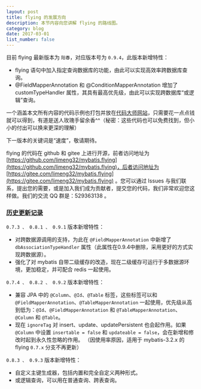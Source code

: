 ```yaml
---
layout: post
title: flying 的发展方向
description: 本节内容向您讲解 flying 的路线图。
category: blog
date: 2017-03-01
list_number: false
---
```

目前 flying 最新版本为 `阳春`，对应版本号为 `0.9.4`，此版本新增特性：

- flying 语句中加入指定查询数据库的功能，由此可以实现高效率跨数据库查询。
- @FieldMapperAnnotation 和 @ConditionMapperAnnotation 增加了 customTypeHandler 属性，其具有最高优先级，由此可以实现跨数据库“或逻辑”查询。

一个涵盖本文所有内容的代码示例也打包并放在[代码大师网站](http://www.demodashi.com/demo/12779.html)，只需要花一点点钱就可以得到，有道是送人玫瑰手留余香^^（秘密：这些代码也可以免费找到，但小小的付出可以换来更深的理解）

下一版本的关键词是“速度”，敬请期待。

flying 的代码在 github 和 gitee 上进行开源，前者访问地址为 [https://github.com/limeng32/mybatis.flying](https://github.com/limeng32/mybatis.flying)，后者访问地址为 [https://gitee.com/limeng32/mybatis.flying](https://gitee.com/limeng32/mybatis.flying) 。您可以通过 Issues 与我们联系，提出您的需要，或是加入我们成为贡献者，提交您的代码，我们非常欢迎您这样做。我们的交流 QQ 群是：529363138 。

### [历史更新记录](#历史更新记录)

`0.7.3 、 0.8.1 、 0.9.1` 版本新增特性：

- 对跨数据源调用的支持，为此在 `@FieldMapperAnnotation` 中新增了 `dbAssociationTypeHandler` 属性（此属性在0.9.4中删除，采用更好的方式实现跨数据源）。
- 强化了对 mybatis 自带二级缓存的改造，现在二级缓存可运行于多数据源环境，更加稳定，并可配合 redis 一起使用。

`0.7.4 、 0.8.2 、 0.9.2` 版本新增特性：

- 兼容 JPA 中的 `@Column`、`@Id`、`@Table` 标签，这些标签可以和 `@FieldMapperAnnotation`、`@TableMapperAnnotation` 一起使用，优先级从高到低为：`@Id`、`@FieldMapperAnnotation` 和 `@TableMapperAnnotation`、`@Column` 和 `@Table`。
- 现在 `ignoreTag` 对 insert、update、updatePersistent 也会起作用。如果 `@Column` 中设置 `insertable = false` 和 `updateable = false`，会在新增和修改时起到永久性忽略的作用。
（因使用率原因，适用于 mybatis-3.2.x 的 flying `0.7.x` 分支不再更新）

`0.8.3 、 0.9.3` 版本新增特性：
- 自定义主键生成器，包括内置和完全自定义两种形式。
- 或逻辑查询，可以用在普通查询、跨表查询。